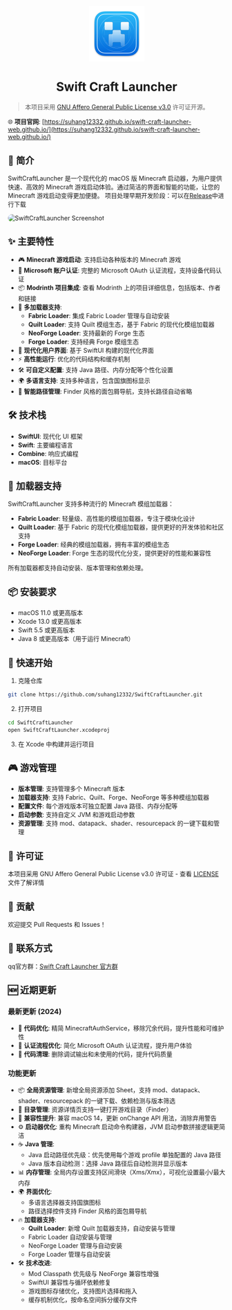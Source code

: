 # 

<div align="center">
  <img src="SwiftCraftLauncher/Assets.xcassets/AppIcon.appiconset/mac512pt2x.png" alt="SwiftCraftLauncher Icon" width="128" height="128">
  
  # Swift Craft Launcher
</div>

> 本项目采用 [GNU Affero General Public License v3.0](https://www.gnu.org/licenses/agpl-3.0.txt) 许可证开源。

🌐 **项目官网**: [https://suhang12332.github.io/swift-craft-launcher-web.github.io/](https://suhang12332.github.io/swift-craft-launcher-web.github.io/)

## 🚀 简介

SwiftCraftLauncher 是一个现代化的 macOS 版 Minecraft 启动器，为用户提供快速、高效的 Minecraft 游戏启动体验。通过简洁的界面和智能的功能，让您的 Minecraft 游戏启动变得更加便捷。
项目处理早期开发阶段：可以在[Release](https://github.com/suhang12332/Swift-Craft-Launcher/releases/latest)中进行下载

<img src="https://s2.loli.net/2025/08/12/pTPxSJh1bCzmGKo.png" alt="SwiftCraftLauncher Screenshot" style="border-radius: 12px; max-width: 100%; height: auto;">


## ✨ 主要特性

- 🎮 **Minecraft 游戏启动**: 支持启动各种版本的 Minecraft 游戏
- 🔐 **Microsoft 账户认证**: 完整的 Microsoft OAuth 认证流程，支持设备代码认证
- 📦 **Modrinth 项目集成**: 查看 Modrinth 上的项目详细信息，包括版本、作者和链接
- 🧩 **多加载器支持**: 
  - **Fabric Loader**: 集成 Fabric Loader 管理与自动安装
  - **Quilt Loader**: 支持 Quilt 模组生态，基于 Fabric 的现代化模组加载器
  - **NeoForge Loader**: 支持最新的 Forge 生态
  - **Forge Loader**: 支持经典 Forge 模组生态
- 🎨 **现代化用户界面**: 基于 SwiftUI 构建的现代化界面
- ⚡️ **高性能运行**: 优化的代码结构和缓存机制
- 🛠 **可自定义配置**: 支持 Java 路径、内存分配等个性化设置
- 🌍 **多语言支持**: 支持多种语言，包含国旗图标显示
- 📁 **智能路径管理**: Finder 风格的面包屑导航，支持长路径自动省略

## 🛠 技术栈

- **SwiftUI**: 现代化 UI 框架
- **Swift**: 主要编程语言
- **Combine**: 响应式编程
- **macOS**: 目标平台

## 🧩 加载器支持

SwiftCraftLauncher 支持多种流行的 Minecraft 模组加载器：

- **Fabric Loader**: 轻量级、高性能的模组加载器，专注于模块化设计
- **Quilt Loader**: 基于 Fabric 的现代化模组加载器，提供更好的开发体验和社区支持
- **Forge Loader**: 经典的模组加载器，拥有丰富的模组生态
- **NeoForge Loader**: Forge 生态的现代化分支，提供更好的性能和兼容性

所有加载器都支持自动安装、版本管理和依赖处理。

## 📦 安装要求

- macOS 11.0 或更高版本
- Xcode 13.0 或更高版本
- Swift 5.5 或更高版本
- Java 8 或更高版本（用于运行 Minecraft）

## 🚀 快速开始

1. 克隆仓库
```bash
git clone https://github.com/suhang12332/SwiftCraftLauncher.git
```

2. 打开项目
```bash
cd SwiftCraftLauncher
open SwiftCraftLauncher.xcodeproj
```

3. 在 Xcode 中构建并运行项目


## 🎮 游戏管理

- **版本管理**: 支持管理多个 Minecraft 版本
- **加载器支持**: 支持 Fabric、Quilt、Forge、NeoForge 等多种模组加载器
- **配置文件**: 每个游戏版本可独立配置 Java 路径、内存分配等
- **启动参数**: 支持自定义 JVM 和游戏启动参数
- **资源管理**: 支持 mod、datapack、shader、resourcepack 的一键下载和管理

## 📝 许可证

本项目采用 GNU Affero General Public License v3.0 许可证 - 查看 [LICENSE](LICENSE) 文件了解详情

## 🤝 贡献

欢迎提交 Pull Requests 和 Issues！

## 📧 联系方式

qq官方群：[Swift Craft Launcher 官方群](https://qm.qq.com/q/sSfzVKxR2U)

## 🆕 近期更新

### 最新更新 (2024)
- 🔧 **代码优化**: 精简 MinecraftAuthService，移除冗余代码，提升性能和可维护性
- 🚀 **认证流程优化**: 简化 Microsoft OAuth 认证流程，提升用户体验
- 🧹 **代码清理**: 删除调试输出和未使用的代码，提升代码质量

### 功能更新
- 📦 **全局资源管理**: 新增全局资源添加 Sheet，支持 mod、datapack、shader、resourcepack 的一键下载、依赖检测与版本筛选
- 📁 **目录管理**: 资源详情页支持一键打开游戏目录（Finder）
- 🔧 **兼容性提升**: 兼容 macOS 14，更新 onChange API 用法，消除弃用警告
- ⚙️ **启动器优化**: 重构 Minecraft 启动命令构建器，JVM 启动参数拼接逻辑更简洁
- ☕️ **Java 管理**: 
  - Java 启动路径优先级：优先使用每个游戏 profile 单独配置的 Java 路径
  - Java 版本自动检测：选择 Java 路径后自动检测并显示版本
- 📊 **内存管理**: 全局内存设置支持区间滑块（Xms/Xmx），可视化设置最小/最大内存
- 🌍 **界面优化**: 
  - 多语言选择器支持国旗图标
  - 路径选择控件支持 Finder 风格的面包屑导航
- 🔥 **加载器支持**: 
  - **Quilt Loader**: 新增 Quilt 加载器支持，自动安装与管理
  - Fabric Loader 自动安装与管理
  - NeoForge Loader 管理与自动安装
  - Forge Loader 管理与自动安装
- 🛠 **技术改进**: 
  - Mod Classpath 优先级与 NeoForge 兼容性增强
  - SwiftUI 兼容性与循环依赖修复
  - 游戏图标存储优化，支持图片选择和拖入
  - 缓存机制优化，按命名空间拆分缓存文件
